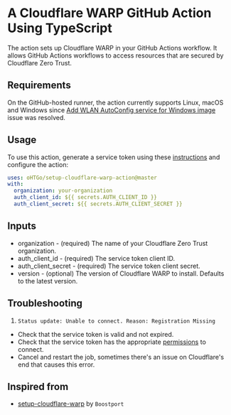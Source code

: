 # A Cloudflare WARP GitHub Action Using TypeScript

The action sets up Cloudflare WARP in your GitHub Actions workflow. It allows
GitHub Actions workflows to access resources that are secured by Cloudflare Zero
Trust.

## Requirements

On the GitHub-hosted runner, the action currently supports Linux, macOS and
Windows since
[Add WLAN AutoConfig service for Windows image](https://github.com/actions/runner-images/issues/9305)
issue was resolved.

## Usage

To use this action, generate a service token using these
[instructions](https://developers.cloudflare.com/cloudflare-one/identity/service-tokens)
and configure the action:

```yaml
uses: oHTGo/setup-cloudflare-warp-action@master
with:
  organization: your-organization
  auth_client_id: ${{ secrets.AUTH_CLIENT_ID }}
  auth_client_secret: ${{ secrets.AUTH_CLIENT_SECRET }}
```

## Inputs

- organization - (required) The name of your Cloudflare Zero Trust organization.
- auth_client_id - (required) The service token client ID.
- auth_client_secret - (required) The service token client secret.
- version - (optional) The version of Cloudflare WARP to install. Defaults to
  the latest version.

## Troubleshooting

1. `Status update: Unable to connect. Reason: Registration Missing`

- Check that the service token is valid and not expired.
- Check that the service token has the appropriate
  [permissions](https://developers.cloudflare.com/cloudflare-one/connections/connect-devices/warp/deployment/device-enrollment/#check-for-service-token)
  to connect.
- Cancel and restart the job, sometimes there's an issue on Cloudflare's end
  that causes this error.

## Inspired from

- [setup-cloudflare-warp](https://github.com/Boostport/setup-cloudflare-warp) by
  `Boostport`
